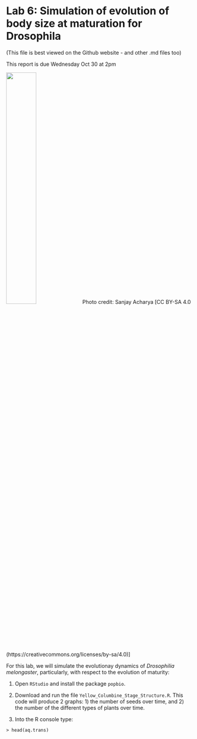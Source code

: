 # Lab 6: Simulation of evolution of body size at maturation for Drosophila
(This file is best viewed on the Github website - and other .md files too)

This report is due Wednesday Oct 30 at 2pm

<img src="https://upload.wikimedia.org/wikipedia/commons/9/95/Drosophila_melanogaster_Proboscis.jpg" width="40%">
Photo credit: Sanjay Acharya [CC BY-SA 4.0 (https://creativecommons.org/licenses/by-sa/4.0)]

For this lab, we will simulate the evolutionay dynamics of _Drosophilia melongaster_, particularly, with respect to the evolution of maturity:

1. Open `RStudio` and install the package `popbio`.
2. Download and run the file `Yellow_Columbine_Stage_Structure.R`. This code will produce 2 graphs: 1) the number of seeds over time, and 2) the number of the different types of plants over time.

3.	Into the R console type:
```
> head(aq.trans)
```
